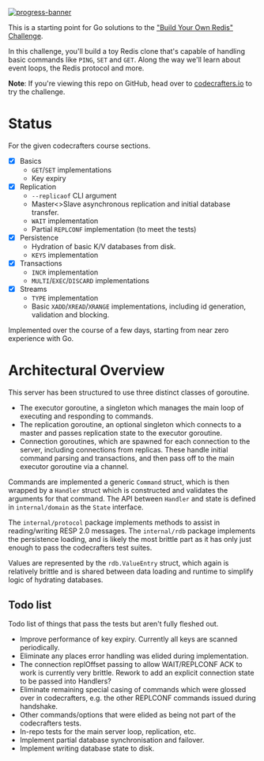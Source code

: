 [![progress-banner](https://backend.codecrafters.io/progress/redis/ba182879-93d9-4e71-bc9b-8799e0c1509d)](https://app.codecrafters.io/users/c-spencer)

This is a starting point for Go solutions to the
["Build Your Own Redis" Challenge](https://codecrafters.io/challenges/redis).

In this challenge, you'll build a toy Redis clone that's capable of handling
basic commands like `PING`, `SET` and `GET`. Along the way we'll learn about
event loops, the Redis protocol and more.

**Note**: If you're viewing this repo on GitHub, head over to
[codecrafters.io](https://codecrafters.io) to try the challenge.

# Status

For the given codecrafters course sections.

- [x] Basics
    - `GET`/`SET` implementations
    - Key expiry
- [x] Replication
    - `--replicaof` CLI argument
    - Master<>Slave asynchronous replication and initial database transfer.
    - `WAIT` implementation
    - Partial `REPLCONF` implementation (to meet the tests)
- [x] Persistence
    - Hydration of basic K/V databases from disk.
    - `KEYS` implementation
- [x] Transactions
    - `INCR` implementation
    - `MULTI`/`EXEC`/`DISCARD` implementations
- [x] Streams
    - `TYPE` implementation
    - Basic `XADD`/`XREAD`/`XRANGE` implementations, including id generation, validation and blocking.

Implemented over the course of a few days, starting from near zero experience with Go.

# Architectural Overview

This server has been structured to use three distinct classes of goroutine.

- The executor goroutine, a singleton which manages the main loop of executing and responding to commands.
- The replication goroutine, an optional singleton which connects to a master and passes replication state to the executor goroutine.
- Connection goroutines, which are spawned for each connection to the server, including connections from replicas. These handle initial command parsing and transactions, and then pass off to the main executor goroutine via a channel.

Commands are implemented a generic `Command` struct, which is then wrapped by a `Handler` struct which is constructed and validates the arguments for that command. The API between `Handler` and state is defined in `internal/domain` as the `State` interface.

The `internal/protocol` package implements methods to assist in reading/writing RESP 2.0 messages. The `internal/rdb` package implements the persistence loading, and is likely the most brittle part as it has only just enough to pass the codecrafters test suites.

Values are represented by the `rdb.ValueEntry` struct, which again is relatively brittle and is shared between data loading and runtime to simplify logic of hydrating databases.

## Todo list

Todo list of things that pass the tests but aren't fully fleshed out.

- Improve performance of key expiry. Currently all keys are scanned periodically.
- Eliminate any places error handling was elided during implementation.
- The connection replOffset passing to allow WAIT/REPLCONF ACK to work is currently very brittle. Rework to add an explicit connection state to be passed into Handlers?
- Eliminate remaining special casing of commands which were glossed over in codecrafters, e.g. the other REPLCONF commands issued during handshake.
- Other commands/options that were elided as being not part of the codecrafters tests.
- In-repo tests for the main server loop, replication, etc.
- Implement partial database synchronisation and failover.
- Implement writing database state to disk.
